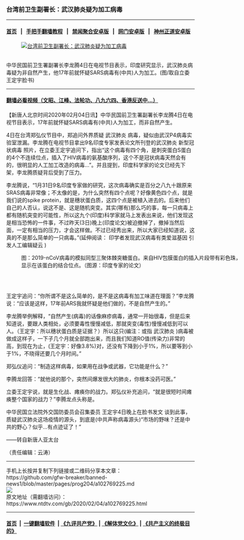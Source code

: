 ### 台湾前卫生副署长：武汉肺炎疑为加工病毒
------------------------

#### [首页](https://github.com/gfw-breaker/banned-news1/blob/master/README.md) &nbsp;&nbsp;|&nbsp;&nbsp; [手把手翻墙教程](https://github.com/gfw-breaker/guides/wiki) &nbsp;&nbsp;|&nbsp;&nbsp; [禁闻聚合安卓版](https://github.com/gfw-breaker/bn-android) &nbsp;&nbsp;|&nbsp;&nbsp; [网门安卓版](https://github.com/oGate2/oGate) &nbsp;&nbsp;|&nbsp;&nbsp; [神州正道安卓版](https://github.com/SzzdOgate/update) 



<div><div class="featured_image">
 <a href="https://i.ntdtv.com/assets/uploads/2020/02/2020-02-04-5e3985275affb-780x585-43.jpg" target="_blank">
  <figure>
   <img alt="台湾前卫生副署长：武汉肺炎疑为加工病毒" src="https://i.ntdtv.com/assets/uploads/2020/02/2020-02-04-5e3985275affb-780x585-43.jpg"/>
  </figure><br/>
 </a>
 <span class="caption">
  中华民国前卫生署副署长李龙腾4日在电视节目表示，印度研究显示，武汉肺炎病毒疑为非自然产生，他17年前就怀疑SARS病毒有(中共)人为加工。(图/取自立委王定宇脸书)
 </span>
</div>
</div><hr/>

#### [翻墙必看视频（文昭、江峰、法轮功、八九六四、香港反送中...）](http://167.172.214.107/home.html)

<div><div class="post_content" itemprop="articleBody">
 <p>
  【新唐人北京时间2020年02月04日讯】中华民国前卫生署副署长李龙腾4日在电视节目表示，17年前就怀疑SARS病毒有(中共)人为加工，而非自然产生。
 </p>
 <p>
  4日在台湾郑弘仪节目中，郑追问外界质疑
  <ok href="https://www.ntdtv.com/gb/武汉肺炎.htm">
   武汉肺炎
  </ok>
  病毒，疑似由武汉P4病毒实验室泄漏。李龙腾在电视节目拿出9名印度专家发表论文所刊登的武汉肺炎
  <ok href="https://www.ntdtv.com/gb/新型冠状病毒.htm">
   新型冠状病毒
  </ok>
  照片，在立委王定宇追问下，指出“这个病毒有四个角，是刺突蛋白S蛋白的4个不连续位点，插入了HIV病毒的氨基酸序列，这个不是冠状病毒天然会有的，很明显的人工加工改造的病毒…”。并且提到，印度科学家的论文已经先下架，李龙腾质疑背后受到了压力。
 </p>
 <p>
  李龙腾说，“1月31日9名印度专家做的研究，这次病毒确实是百分之八九十跟原来SRAS病毒非常像；不太像的是，为什么突然有四个点呢？好像黄色四个点，就是我们说的spike protein，就是穗状蛋白质，这四个点是被植入进去的。后来他们自己的人否认，说这不是、这是随机突变。其实(哪有)那么巧的事，每一只病毒上都有随机突变的可能性，所以这九个(印度)科学家就马上发表出来说，他们发现这是相当恐怖的一件事，不过昨天(3日)晚上(印度论文)被迫撤掉了，撤掉当然后面，一定有相当的压力，才会这样做。不过已经秀出来，所以大家已经知道说，这真的不是那么简单的一只病毒。”(延伸阅读：
  <ok href="http://www.ntdtv.com.tw/b5/19700101/video/263169.html" rel="noopener" target="_blank">
   印学者发现武汉病毒有类爱滋基因 引发人工编辑疑云
  </ok>
  )
 </p>
 <figure class="wp-caption aligncenter" id="attachment_102769230" style="width: 600px">
  <img alt="" class="size-medium wp-image-102769230" src="https://i.ntdtv.com/assets/uploads/2020/02/2020-02-04-5e38ff172180d-780x537-209144-600x413.jpg">
   <br/><figcaption class="wp-caption-text">
    图：2019-nCoV病毒的模拟同型三聚体棘突糖蛋白。来自HIV包膜蛋白的插入片段带有彩色珠，显示在该蛋白的结合位点。（图源：印度专家的论文）
   </figcaption><br/>
  </img>
 </figure><br/>
 <p>
  王定宇追问：“你所谓不是这么简单的，是不是这病毒有加工味道在理面？”李龙腾说：“应该是这样，17年前ARS我就怀疑是他们做的，不是自然产生的。”
 </p>
 <p>
  李龙腾举例解释，“自然产生(病毒)的话像麻疹病毒，通常一开始很毒，但是后来知道说，要跟人类相处，必须要毒性慢慢减低，那就突变(毒性)慢慢减低到可以人。（王定宇：所以穗状蛋白质是证据？）所以这只(编注：或指
  <ok href="https://www.ntdtv.com/gb/武汉肺炎.htm">
   武汉肺炎
  </ok>
  )病毒被做成这样子，一下子几个月就全部跑出来，而且我们知道RO值(传染力)非常的高，到现在为止，(王定宇：好像3.8%)对，还没有下降到小于1%，所以要等到小于1%，不晓得还要几个月时间。”
 </p>
 <p>
  郑弘仪追问：“制造这样病毒，如果用在战争或武器，它功能是什么？”
 </p>
 <p>
  李腾龙回答：“就他说的那个，突然间爆发很大的肺炎，你根本没药可医。”
 </p>
 <p>
  立委王定宇说，就是生化战、瘫痪你的战力。郑弘仪补充追问，“就是很短时间瘫痪整个国家的战力？”李腾龙点头称是。
 </p>
 <p>
  中华民国立法院外交国防委员会召集委员
  <ok href="https://www.facebook.com/wdy19690305/posts/10158004764066950" rel="noopener" target="_blank">
   王定宇4日晚上在脸书发文
  </ok>
  谈到此事，质疑武汉肺炎这场疫情的源头，到底是(中共声称病毒源头)“市场的野味？还是中共的野心？似乎…有点迹证了！”
 </p>
 <p>
  ——转自新唐人亚太台
 </p>
 <p>
  （责任编辑：云涛）
 </p>
 <div class="single_ad">
 </div>
</div>
</div>
<hr/>
手机上长按并复制下列链接或二维码分享本文章：<br/>
https://github.com/gfw-breaker/banned-news1/blob/master/pages/prog204/a102769225.md <br/>
<a href='https://github.com/gfw-breaker/banned-news1/blob/master/pages/prog204/a102769225.md'><img src='https://github.com/gfw-breaker/banned-news1/blob/master/pages/prog204/a102769225.md.png'/></a> <br/>
原文地址（需翻墙访问）：https://www.ntdtv.com/gb/2020/02/04/a102769225.html


------------------------
#### [首页](https://github.com/gfw-breaker/banned-news1/blob/master/README.md) &nbsp;|&nbsp; [一键翻墙软件](https://github.com/gfw-breaker/nogfw/blob/master/README.md) &nbsp;| [《九评共产党》](https://github.com/gfw-breaker/9ping.md/blob/master/README.md#九评之一评共产党是什么) | [《解体党文化》](https://github.com/gfw-breaker/jtdwh.md/blob/master/README.md) | [《共产主义的终极目的》](https://github.com/gfw-breaker/gczydzjmd.md/blob/master/README.md)


<img src='http://gfw-breaker.win/banned-news/pages/prog204/a102769225.md' width='0px' height='0px'/>